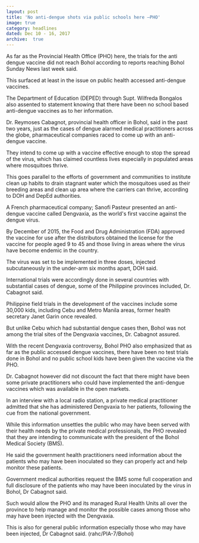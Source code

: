 ```yaml
---
layout: post
title: 'No anti-dengue shots via public schools here –PHO'
image: true
category: headlines
dated: Dec 10 - 16, 2017
archive:  true
---
```


As far as the Provincial Health Office (PHO) here, the trials for the anti dengue vaccine did not reach Bohol according to reports reaching Bohol Sunday News last week said. 

This surfaced at least in the issue on public health accessed anti-dengue vaccines. 

The Department of Education (DEPED) through Supt. Wilfreda Bongalos also assented to statement knowing that there have been no school based anti-dengue vaccines as to her information.   

Dr. Reymoses Cabagnot, provincial health officer in Bohol, said in the past two years, just as the cases of dengue alarmed medical practitioners across the globe, pharmaceutical companies raced to come up with an anti-dengue vaccine. 

They intend to come up with a vaccine effective enough to stop the spread of the virus, which has claimed countless lives especially in populated areas where mosquitoes thrive. 

This goes parallel to the efforts of government and communities to institute clean up habits to drain stagnant water which the mosquitoes used as their breeding areas and clean up area where the carriers can thrive, according to DOH and DepEd authorities. 

A French pharmaceutical company; Sanofi Pasteur presented an anti-dengue vaccine called Dengvaxia, as the world's first vaccine against the dengue virus. 

By December of 2015, the Food and Drug Administration (FDA) approved the vaccine for use after the distributors obtained the license for the vaccine for people aged 9 to 45 and those living in areas where the virus have become endemic in the country.

The virus was set to be implemented in three doses, injected subcutaneously in the under-arm six months apart, DOH said. 

International trials were accordingly done in several countries with substantial cases of dengue, some of the Philippine provinces included, Dr. Cabagnot said. 

Philippine field trials in the development of the vaccines include some 30,000 kids, including Cebu and Metro Manila areas, former health secretary Janet Garin once revealed. 

But unlike Cebu which had substantial dengue cases then, Bohol was not among the trial sites of the Dengvaxia vaccines, Dr. Cabagnot assured. 

With the recent Dengvaxia controversy, Bohol PHO also emphasized that as far as the public accessed dengue vaccines, there have been no test trials done in Bohol and no public school kids have been given the vaccine via the PHO. 

Dr. Cabagnot however did not discount the fact that there might have been some private practitioners who could have implemented the anti-dengue vaccines which was available in the open markets.

In an interview with a local radio station, a private medical practitioner admitted that she has administered Dengvaxia to her patients, following the cue from the national government.

While this information unsettles the public who may have been served with their health needs by the private medical professionals, the PHO revealed that they are intending to communicate with the president of the Bohol Medical Society (BMS).  

He said the government health practitioners need information about the patients who may have been inoculated so they can properly act and help monitor these patients. 

Government medical authorities request the BMS some full cooperation and full disclosure of the patients who may have been inoculated by the virus in Bohol, Dr Cabagnot said. 

Such would allow the PHO and its managed Rural Health Units all over the province to help manage and monitor the possible cases among those who may have been injected with the Dengvaxia.

This is also for general public information especially those who may have been injected, Dr Cabagnot said. (rahc/PIA-7/Bohol)